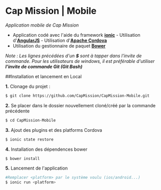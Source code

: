 # Cap Mission | Mobile 

_Application mobile de Cap Mission_

- Application codé avec l'aide du framework **[ionic](http://ionicframework.com)**
      - Utilisation d'**[AngularJS](http://angularjs.org)**
      - Utilisation d'**[Apache Cordova](http://cordova.apache.org)**
- Utilisation du gestionnaire de paquet **[Bower](http://bower.io/)**

_Note : Les lignes précédées d'un **$** sont à tapper dans l'invite de commande. Pour les utilisateurs de windows, il est préférable d'utiliser **l'invite de commande Git (Git Bash)**_

##Installation et lancement en Local

**1.** Clonage du projet :

```bash
$ git clone https://github.com/CapMission/CapMission-Mobile.git
```

**2.** Se placer dans le dossier nouvellement cloné/créé par la commande précédente

```bash
$ cd CapMission-Mobile
```

**3.** Ajout des plugins et des platforms Cordova

```bash
$ ionic state restore
```

**4.** Installation des dépendences bower

```bash
$ bower install
```


**5.** Lancement de l'application

```bash
#Remplacer <platform> par le système voulu (ios/android...)
$ ionic run <platform>
```
